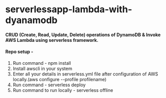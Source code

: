 # serverlessapp-lambda-with-dyanamodb

#### CRUD (Create, Read, Update, Delete) operations of DynamoDB & Invoke AWS Lambda using serverless framework.


#### Repo setup -
1. Run command - npm install
2. Install awscli in your system
3. Enter all your details in serverless.yml file after configuration of AWS locally.(aws configure --profile profilename)
4. Run command - serverless deploy
5. Run command to run locally - serverless offline

